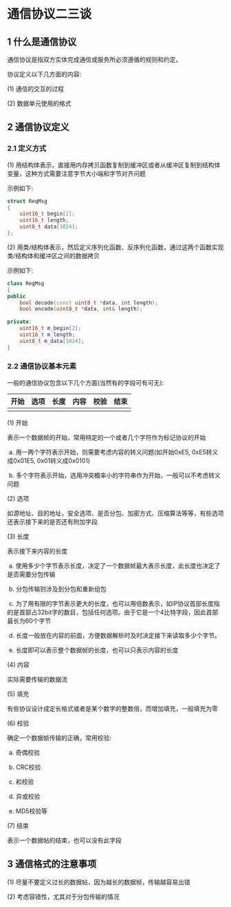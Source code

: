 # 通信协议二三谈

## 1 什么是通信协议

通信协议是指双方实体完成通信或服务所必须遵循的规则和约定。

协议定义以下几方面的内容:

(1) 通信的交互的过程

(2) 数据单元使用的格式

## 2 通信协议定义

### 2.1 定义方式

(1) 用结构体表示，直接用内存拷贝函数复制到缓冲区或者从缓冲区复制到结构体变量，这种方式需要注意字节大小端和字节对齐问题

示例如下:

```c
struct ReqMsg
{
    uint16_t begin[2];
    uint16_t length;
    uint8_t data[1024];
};
```

(2) 用类/结构体表示，然后定义序列化函数、反序列化函数，通过这两个函数实现类/结构体和缓冲区之间的数据拷贝

示例如下:

```cpp
class RegMsg
{
public
    bool decode(const uint8_t *data, int length);
    bool encode(uint8_t *data, int& length);
    
private:
    uint16_t m_begin[2];
    uint16_t m_length;
    uint8_t m_data[1024];
}
```

### 2.2 通信协议基本元素

一般的通信协议包含以下几个方面(当然有的字段可有可无):

| 开始 | 选项 | 长度 | 内容 | 校验 | 结束 |
| ---- | ---- | ---- | ---- | ---- | ---- |
|      |      |      |      |      |      |

(1) 开始

表示一个数据帧的开始，常用特定的一个或者几个字符作为标记协议的开始

​    a. 用一两个字符表示开始，则需要考虑内容的转义问题(如开始0xE5, 0xE5转义成0x01E5, 0x01转义成0x0101)

​    b. 多个字符表示开始，选用冲突概率小的字符串作为开始，一般可以不考虑转义问题

(2) 选项

如源地址、目的地址，安全选项、是否分包、加密方式、压缩算法等等，有些选项还表示接下来的是否还有附加字段

(3) 长度

表示接下来内容的长度

​    a. 使用多少个字节表示长度，决定了一个数据帧最大表示长度，此长度也决定了是否需要分包传输

​    b. 分包传输则涉及到分包和重新组包

​    c. 为了用有限的字节表示更大的长度，也可以用倍数表示，如IP协议首部长度指的是首部占32bit字的数目，包括任何选项。由于它是一个4比特字段，因此首部最长为60个字节

​    d. 长度一般放在内容的前面，方便数据解析时及时决定接下来读取多少个字节。

​    e. 长度即可以表示整个数据帧的长度，也可以只表示内容的长度

(4) 内容

实际需要传输的数据流

(5) 填充

有些协议设计成定长格式或者是某个数字的整数倍，而增加填充，一般填充为零

(6) 校验

确定一个数据帧传输的正确，常用校验: 

​    a. 奇偶校验

​    b. CRC校验

​    c. 和校验

​    d. 异或校验

​    e. MD5校验等

(7) 结束

表示一个数据帖的结束，也可以没有此字段

## 3 通信格式的注意事项

(1) 尽量不要定义过长的数据帖，因为越长的数据帧，传输越容易出错

(2) 考虑容错性，尤其对于分包传输的情况